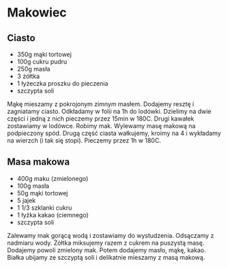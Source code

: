 # Makowiec

## Ciasto 

- 350g mąki tortowej 
- 100g cukru pudru 
- 250g masła 
- 3 żółtka 
- 1 łyżeczka proszku do pieczenia 
- szczypta soli 
  
Mąkę mieszamy z pokrojonym zimnym masłem. Dodajemy resztę i zagniatamy ciasto. Odkładamy w folii na 1h do lodówki. Dzielimy na dwie części i jedną z nich pieczemy przez 15min w 180C. Drugi kawałek zostawiamy w lodówce. Robimy mak. Wylewamy masę makową na podpieczony spód. Drugą część ciasta wałkujemy, kroimy na 4 i wykładamy na wierzch (i tak się stopi). Pieczemy przez 1h w 180C. 

## Masa makowa 

- 400g maku (zmielonego) 
- 100g masła 
- 50g mąki tortowej 
- 5 jajek 
- 1 1/3 szklanki cukru 
- 1 łyżka kakao (ciemnego) 
- szczypta soli 
  

Zalewamy mak gorącą wodą i zostawiamy do wystudzenia. Odsączamy z nadmiaru wody. Żółtka miksujemy razem z cukrem na puszystą masę. Dodajemy powoli zmielony mak. Potem dodajemy masło, mąkę, kakao. Białka ubijamy ze szczyptą soli i delikatnie mieszamy z masą makową. 